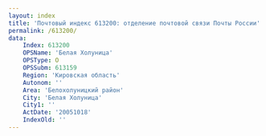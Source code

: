 ```yaml
---
layout: index
title: 'Почтовый индекс 613200: отделение почтовой связи Почты России'
permalink: /613200/
data:
    Index: 613200
    OPSName: 'Белая Холуница'
    OPSType: О
    OPSSubm: 613159
    Region: 'Кировская область'
    Autonom: ''
    Area: 'Белохолуницкий район'
    City: 'Белая Холуница'
    City1: ''
    ActDate: '20051018'
    IndexOld: ''
---
```

